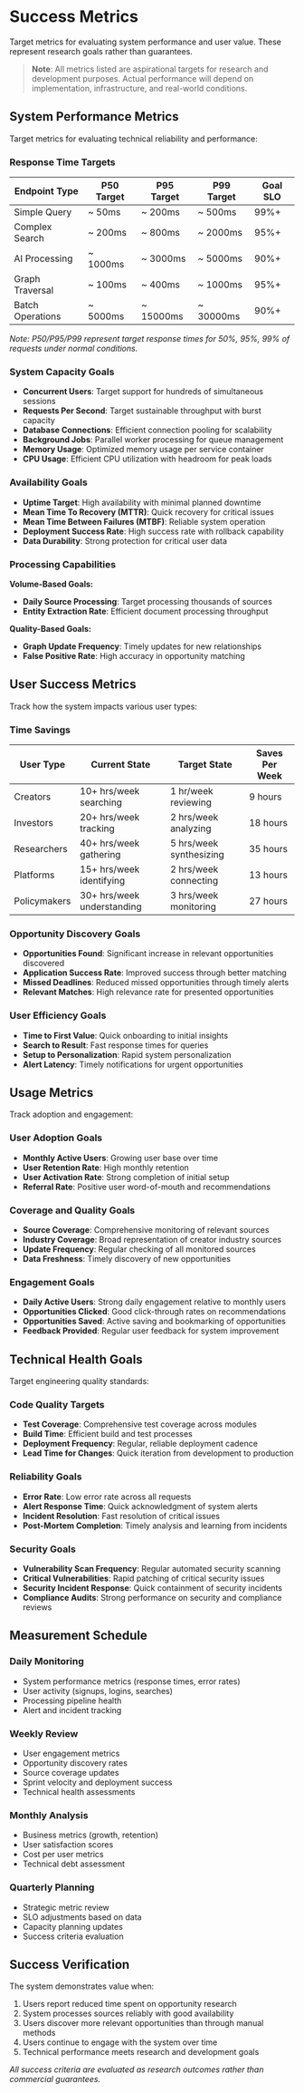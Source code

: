 # Success Metrics

Target metrics for evaluating system performance and user value. These represent research goals rather than guarantees.

> **Note**: All metrics listed are aspirational targets for research and development purposes. Actual performance will depend on implementation, infrastructure, and real-world conditions.

## System Performance Metrics

Target metrics for evaluating technical reliability and performance:

### Response Time Targets

| Endpoint Type    | P50 Target  | P95 Target  | P99 Target  | Goal SLO   |
|------------------|-------------|-------------|-------------|------------|
| Simple Query     | ~ 50ms      | ~ 200ms     | ~ 500ms     | 99%+       |
| Complex Search   | ~ 200ms     | ~ 800ms     | ~ 2000ms    | 95%+       |
| AI Processing    | ~ 1000ms    | ~ 3000ms    | ~ 5000ms    | 90%+       |
| Graph Traversal  | ~ 100ms     | ~ 400ms     | ~ 1000ms    | 95%+       |
| Batch Operations | ~ 5000ms    | ~ 15000ms   | ~ 30000ms   | 90%+       |

*Note: P50/P95/P99 represent target response times for 50%, 95%, 99% of requests under normal conditions.*

### System Capacity Goals

- **Concurrent Users**: Target support for hundreds of simultaneous sessions
- **Requests Per Second**: Target sustainable throughput with burst capacity
- **Database Connections**: Efficient connection pooling for scalability
- **Background Jobs**: Parallel worker processing for queue management
- **Memory Usage**: Optimized memory usage per service container
- **CPU Usage**: Efficient CPU utilization with headroom for peak loads

### Availability Goals

- **Uptime Target**: High availability with minimal planned downtime
- **Mean Time To Recovery (MTTR)**: Quick recovery for critical issues
- **Mean Time Between Failures (MTBF)**: Reliable system operation
- **Deployment Success Rate**: High success rate with rollback capability
- **Data Durability**: Strong protection for critical user data

### Processing Capabilities

**Volume-Based Goals:**
- **Daily Source Processing**: Target processing thousands of sources
- **Entity Extraction Rate**: Efficient document processing throughput

**Quality-Based Goals:**
- **Graph Update Frequency**: Timely updates for new relationships
- **False Positive Rate**: High accuracy in opportunity matching

## User Success Metrics

Track how the system impacts various user types:

### Time Savings

| User Type     | Current State             | Target State            | Saves Per Week |
|---------------|---------------------------|-------------------------|----------------|
| Creators      | 10+ hrs/week searching    | 1 hr/week reviewing     | 9 hours        |
| Investors     | 20+ hrs/week tracking     | 2 hrs/week analyzing    | 18 hours       |
| Researchers   | 40+ hrs/week gathering    | 5 hrs/week synthesizing | 35 hours       |
| Platforms     | 15+ hrs/week identifying  | 2 hrs/week connecting   | 13 hours       |
| Policymakers  | 30+ hrs/week understanding| 3 hrs/week monitoring   | 27 hours       |

### Opportunity Discovery Goals

- **Opportunities Found**: Significant increase in relevant opportunities discovered
- **Application Success Rate**: Improved success through better matching
- **Missed Deadlines**: Reduced missed opportunities through timely alerts
- **Relevant Matches**: High relevance rate for presented opportunities

### User Efficiency Goals

- **Time to First Value**: Quick onboarding to initial insights
- **Search to Result**: Fast response times for queries
- **Setup to Personalization**: Rapid system personalization
- **Alert Latency**: Timely notifications for urgent opportunities

## Usage Metrics

Track adoption and engagement:

### User Adoption Goals

- **Monthly Active Users**: Growing user base over time
- **User Retention Rate**: High monthly retention
- **User Activation Rate**: Strong completion of initial setup
- **Referral Rate**: Positive user word-of-mouth and recommendations

### Coverage and Quality Goals

- **Source Coverage**: Comprehensive monitoring of relevant sources
- **Industry Coverage**: Broad representation of creator industry sources
- **Update Frequency**: Regular checking of all monitored sources
- **Data Freshness**: Timely discovery of new opportunities

### Engagement Goals

- **Daily Active Users**: Strong daily engagement relative to monthly users
- **Opportunities Clicked**: Good click-through rates on recommendations
- **Opportunities Saved**: Active saving and bookmarking of opportunities
- **Feedback Provided**: Regular user feedback for system improvement

## Technical Health Goals

Target engineering quality standards:

### Code Quality Targets

- **Test Coverage**: Comprehensive test coverage across modules
- **Build Time**: Efficient build and test processes
- **Deployment Frequency**: Regular, reliable deployment cadence
- **Lead Time for Changes**: Quick iteration from development to production

### Reliability Goals

- **Error Rate**: Low error rate across all requests
- **Alert Response Time**: Quick acknowledgment of system alerts
- **Incident Resolution**: Fast resolution of critical issues
- **Post-Mortem Completion**: Timely analysis and learning from incidents

### Security Goals

- **Vulnerability Scan Frequency**: Regular automated security scanning
- **Critical Vulnerabilities**: Rapid patching of critical security issues
- **Security Incident Response**: Quick containment of security incidents
- **Compliance Audits**: Strong performance on security and compliance reviews

## Measurement Schedule

### Daily Monitoring
- System performance metrics (response times, error rates)
- User activity (signups, logins, searches)
- Processing pipeline health
- Alert and incident tracking

### Weekly Review
- User engagement metrics
- Opportunity discovery rates
- Source coverage updates
- Sprint velocity and deployment success
- Technical health assessments

### Monthly Analysis
- Business metrics (growth, retention)
- User satisfaction scores
- Cost per user metrics
- Technical debt assessment

### Quarterly Planning
- Strategic metric review
- SLO adjustments based on data
- Capacity planning updates
- Success criteria evaluation

## Success Verification

The system demonstrates value when:

1. Users report reduced time spent on opportunity research
2. System processes sources reliably with good availability
3. Users discover more relevant opportunities than through manual methods
4. Users continue to engage with the system over time
5. Technical performance meets research and development goals

*All success criteria are evaluated as research outcomes rather than commercial guarantees.*
